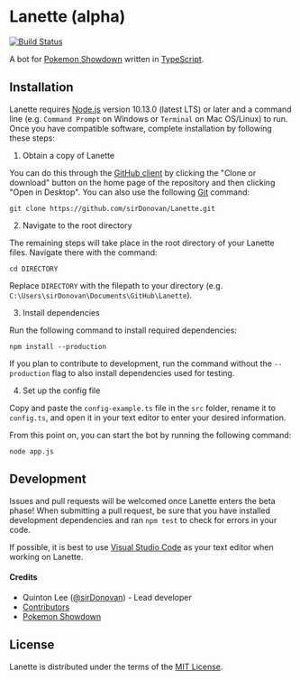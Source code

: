 # Lanette (alpha)
[![Build Status](https://api.travis-ci.com/sirDonovan/Lanette.svg?branch=master)](https://travis-ci.com/sirDonovan/Lanette)

A bot for [Pokemon Showdown](https://github.com/Zarel/Pokemon-Showdown) written in [TypeScript](https://www.typescriptlang.org/).

## Installation
Lanette requires [Node.js](https://nodejs.org/) version 10.13.0 (latest LTS) or later and a command line (e.g. `Command Prompt` on Windows or `Terminal` on Mac OS/Linux) to run. Once you have compatible software, complete installation by following these steps:

1. Obtain a copy of Lanette

  You can do this through the [GitHub client](https://desktop.github.com/) by clicking the "Clone or download" button on the home page of the repository and then clicking "Open in Desktop". You can also use the following [Git](https://git-scm.com/) command:
  
  `git clone https://github.com/sirDonovan/Lanette.git`

2. Navigate to the root directory

  The remaining steps will take place in the root directory of your Lanette files. Navigate there with the command:

  `cd DIRECTORY`
  
  Replace `DIRECTORY` with the filepath to your directory (e.g. `C:\Users\sirDonovan\Documents\GitHub\Lanette`).

3. Install dependencies

  Run the following command to install required dependencies:

  `npm install --production`

  If you plan to contribute to development, run the command without the `--production` flag to also install dependencies used for testing.

4. Set up the config file

  Copy and paste the `config-example.ts` file in the `src` folder, rename it to `config.ts`, and open it in your text editor to enter your desired information.

From this point on, you can start the bot by running the following command:

  `node app.js`

## Development

  Issues and pull requests will be welcomed once Lanette enters the beta phase! When submitting a pull request, be sure that you have installed development dependencies and ran `npm test` to check for errors in your code.

  If possible, it is best to use [Visual Studio Code](https://code.visualstudio.com/) as your text editor when working on Lanette.

#### Credits

  * Quinton Lee ([@sirDonovan](https://github.com/sirDonovan)) - Lead developer
  * [Contributors](https://github.com/sirDonovan/Lanette/graphs/contributors)
  * [Pokemon Showdown](https://github.com/Zarel/Pokemon-Showdown)

## License

  Lanette is distributed under the terms of the [MIT License](https://github.com/sirDonovan/Lanette/blob/master/LICENSE).
